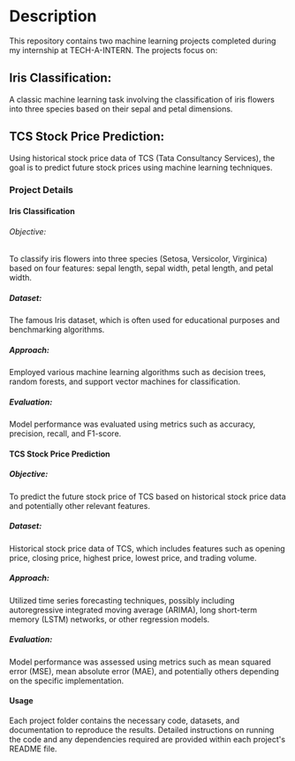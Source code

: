 # Description

This repository contains two machine learning projects completed during my internship at TECH-A-INTERN. The projects focus on:

## Iris Classification: 
A classic machine learning task involving the classification of iris flowers into three species based on their sepal and petal dimensions.

## TCS Stock Price Prediction: 
Using historical stock price data of TCS (Tata Consultancy Services), the goal is to predict future stock prices using machine learning techniques.

### Project Details

#### Iris Classification

###### Objective: 
To classify iris flowers into three species (Setosa, Versicolor, Virginica) based on four features: sepal length, sepal width, petal length, and petal width.
##### Dataset: 
The famous Iris dataset, which is often used for educational purposes and benchmarking algorithms.
##### Approach: 
Employed various machine learning algorithms such as decision trees, random forests, and support vector machines for classification.
##### Evaluation: 
Model performance was evaluated using metrics such as accuracy, precision, recall, and F1-score.

#### TCS Stock Price Prediction

##### Objective: 
To predict the future stock price of TCS based on historical stock price data and potentially other relevant features.
##### Dataset: 
Historical stock price data of TCS, which includes features such as opening price, closing price, highest price, lowest price, and trading volume.
##### Approach: 
Utilized time series forecasting techniques, possibly including autoregressive integrated moving average (ARIMA), long short-term memory (LSTM) networks, or other regression models.
##### Evaluation: 
Model performance was assessed using metrics such as mean squared error (MSE), mean absolute error (MAE), and potentially others depending on the specific implementation.
#### Usage

Each project folder contains the necessary code, datasets, and documentation to reproduce the results. Detailed instructions on running the code and any dependencies required are provided within each project's README file.
